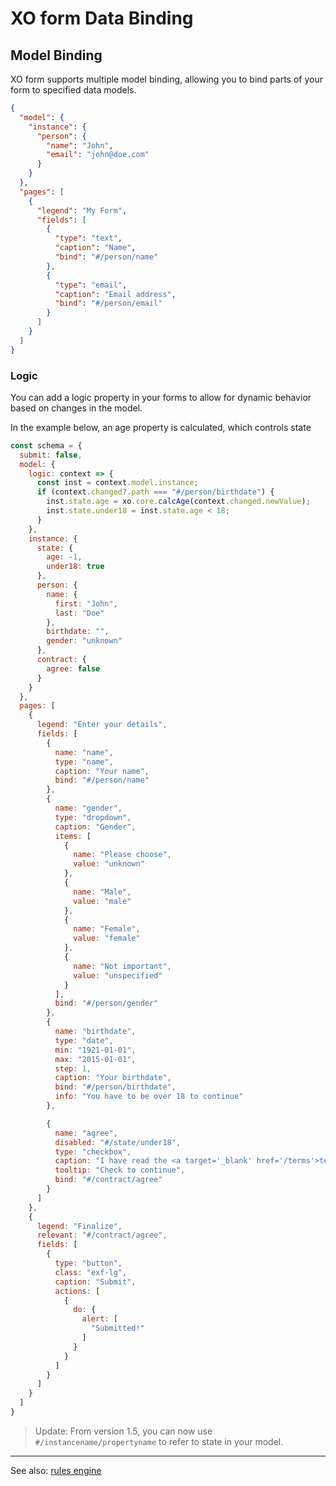 # XO form Data Binding

## Model Binding

XO form supports multiple model binding, allowing you to bind parts of your form to specified data models.

```json
{
  "model": {
    "instance": {
      "person": {
        "name": "John",
        "email": "john@doe.com"
      }
    }
  },
  "pages": [
    {
      "legend": "My Form",
      "fields": [
        {
          "type": "text",
          "caption": "Name",
          "bind": "#/person/name"
        },
        {
          "type": "email",
          "caption": "Email address",
          "bind": "#/person/email"
        }
      ]
    }
  ]
}
```

### Logic 

You can add a logic property in your forms to allow for dynamic behavior based on changes in the model.

In the example below, an age property is calculated, which controls state 

```js
const schema = {
  submit: false,
  model: {
    logic: context => {
      const inst = context.model.instance;
      if (context.changed?.path === "#/person/birthdate") {
        inst.state.age = xo.core.calcAge(context.changed.newValue);
        inst.state.under18 = inst.state.age < 18;
      }
    },
    instance: {
      state: {
        age: -1,
        under18: true
      },
      person: {
        name: {
          first: "John",
          last: "Doe"
        },
        birthdate: "",
        gender: "unknown"
      },
      contract: {
        agree: false
      }
    }
  },
  pages: [
    {
      legend: "Enter your details",
      fields: [
        {
          name: "name",
          type: "name",
          caption: "Your name",
          bind: "#/person/name"
        },
        {
          name: "gender",
          type: "dropdown",
          caption: "Gender",
          items: [
            {
              name: "Please choose",
              value: "unknown"
            },
            {
              name: "Male",
              value: "male"
            },
            {
              name: "Female",
              value: "female"
            },
            {
              name: "Not important",
              value: "unspecified"
            }
          ],
          bind: "#/person/gender"
        },
        {
          name: "birthdate",
          type: "date",
          min: "1921-01-01",
          max: "2015-01-01",
          step: 1,
          caption: "Your birthdate",
          bind: "#/person/birthdate",
          info: "You have to be over 18 to continue"
        },

        {
          name: "agree",
          disabled: "#/state/under18",
          type: "checkbox",
          caption: "I have read the <a target='_blank' href='/terms'>terms & conditions</a> and agree to proceed",
          tooltip: "Check to continue",
          bind: "#/contract/agree"
        }
      ]
    },
    {
      legend: "Finalize",
      relevant: "#/contract/agree",
      fields: [
        {
          type: "button",
          class: "exf-lg",
          caption: "Submit",
          actions: [
            {
              do: {
                alert: [
                  "Submitted!"
                ]
              }
            }
          ]
        }
      ]
    }
  ]
}
```

> Update: From version 1.5, you can now use ```#/instancename/propertyname``` to refer to state in your model.

---
See also: [rules engine](./rules.md)

